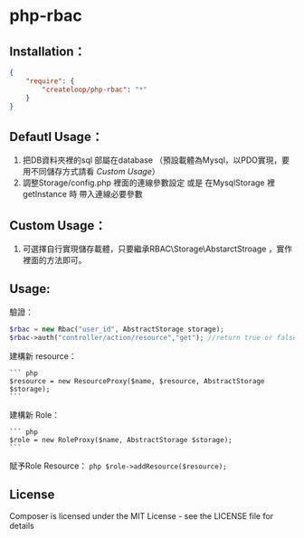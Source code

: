 php-rbac
========

Installation：
------

``` json
{
    "require": {
        "createloop/php-rbac": "*"
    }
}
```



Defautl Usage：
---------------
1. 把DB資料夾裡的sql 部屬在database （預設載體為Mysql，以PDO實現，要用不同儲存方式請看 *Custom Usage*）
2. 調整Storage/config.php 裡面的連線參數設定 或是 在MysqlStorage 裡 getInstance 時 帶入連線必要參數

Custom Usage：
---------------
1. 可選擇自行實現儲存載體，只要繼承RBAC\Storage\AbstarctStroage ，實作裡面的方法即可。


Usage:
------

驗證：

   ``` php
   $rbac = new Rbac("user_id", AbstractStorage storage);
   $rbac->auth("controller/action/resource","get"); //return true or false
   ```

建構新 resource：

    ``` php
    $resource = new ResourceProxy($name, $resource, AbstractStorage $storage);
    ```
建構新 Role：

    ``` php
    $role = new RoleProxy($name, AbstractStorage $storage);
    ```

賦予Role Resource：
    ``` php
    $role->addResource($resource);
    ```


License
-------

Composer is licensed under the MIT License - see the LICENSE file for details
